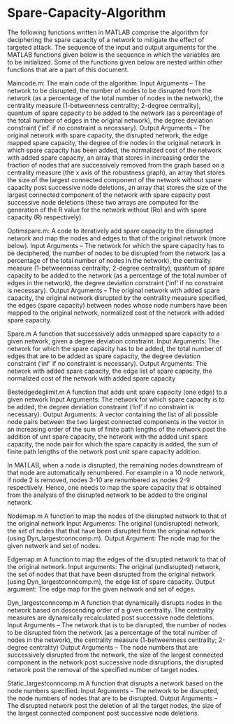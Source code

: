# Spare-Capacity-Algorithm
The following functions written in MATLAB comprise the algorithm for deciphering the spare capacity of a network to mitigate the effect of targeted attack. The sequence of the input and output arguments for the MATLAB functions given below is the sequence in which the variables are to be initialized. Some of the functions given below are nested within other functions that are a part of this document.

Maincode.m: The main code of the algorithm. 
Input Arguments – The network to be disrupted, the number of nodes to be disrupted from the network (as a percentage of the total number of nodes in the network), the centrality measure (1-betweenness centrality; 2-degree centrality), quantum of spare capacity to be added to the network (as a percentage of the total number of edges in the original network), the degree deviation constraint (‘inf’ if no constraint is necessary).
Output Arguments – The original network with spare capacity, the disrupted network, the edge mapped spare capacity, the degree of the nodes in the original network in which spare capacity has been added, the normalized cost of the network with added spare capacity, an array that stores in increasing order the fraction of nodes that are successively removed from the graph based on a centrality measure (the x axis of the robustness graph), an array that stores the size of the largest connected component of the network without spare capacity post successive node deletions, an array that stores the size of the largest connected component of the network with spare capacity post successive node deletions (these two arrays are computed for the generation of the R value for the network without (Ro) and with spare capacity (R) respectively).

Optimspare.m: A code to iteratively add spare capacity to the disrupted network and map the nodes and edges to that of the original network (more below). 
Input Arguments – The network for which the spare capacity has to be deciphered, the number of nodes to be disrupted from the network (as a percentage of the total number of nodes in the network), the centrality measure (1-betweenness centrality; 2-degree centrality), quantum of spare
capacity to be added to the network (as a percentage of the total number of edges in the network), the degree deviation constraint (‘inf’ if no constraint is necessary).
Output Arguments – The original network with added spare capacity, the original network disrupted by the centrality measure specified, the edges (spare capacity) between nodes whose node numbers have been mapped to the original network, normalized cost of the network with added spare capacity.

Spare.m
A function that successively adds unmapped spare capacity to a given network, given a degree deviation constraint.
Input Arguments: The network for which the spare capacity has to be added, the total number of edges that are to be added as spare capacity, the degree deviation constraint (‘inf’ if no constraint is necessary).
Output Arguments: The network with added spare capacity, the edge list of spare capacity, the normalized cost of the network with added spare capacity

Bestedgedeglimit.m
A function that adds unit spare capacity (one edge) to a given network
Input Arguments: The network for which spare capacity is to be added, the degree deviation constraint (‘inf’ if no constraint is necessary).
Output Arguments: A vector containing the list of all possible node pairs between the two largest connected components in the vector in an increasing order of the sum of finite path lengths of the network post the addition of unit spare capacity, the network with the added unit spare capacity, the node pair for which the spare capacity is added, the sum of finite path lengths of the network post unit spare capacity addition.

In MATLAB, when a node is disrupted, the remaining nodes downstream of that node are automatically renumbered. For example in a 10 node network, if node 2 is removed, nodes 3-10 are renumbered as nodes 2-9 respectively. Hence, one needs to map the spare capacity that is obtained from the analysis of the disrupted network to be added to the original network.

Nodemap.m
A function to map the nodes of the disrupted network to that of the original network
Input Arguments: The original (undisrupted) network, the set of nodes that that have been disrupted from the original network (using Dyn_largestconncomp.m).
Output Argument: The node map for the given network and set of nodes.

Edgemap.m
A function to map the edges of the disrupted network to that of the original network.
Input arguments: The original (undisrupted) network, the set of nodes that that have been disrupted from the original network (using Dyn_largestconncomp.m), the edge list of spare capacity.
Output argument: The edge map for the given network and set of edges.

Dyn_largestconncomp.m
A function that dynamically disrupts nodes in the network based on descending order of a given centrality. The centrality measures are dynamically recalculated post successive node deletions.
Input Arguments – The network that is to be disrupted, the number of nodes to be disrupted from the network (as a percentage of the total number of nodes in the network), the centrality measure (1-betweenness centrality; 2-degree centrality)
Output Arguments – The node numbers that are successively disrupted from the network, the size of the largest connected component in the network post successive node disruptions, the disrupted network post the removal of the specified number of target nodes.

Static_largestconncomp.m
A function that disrupts a network based on the node numbers specified.
Input Arguments – The network to be disrupted, the node numbers of nodes that are to be disrupted.
Output Arguments – The disrupted network post the deletion of all the target nodes, the size of the largest connected component post successive node deletions.
